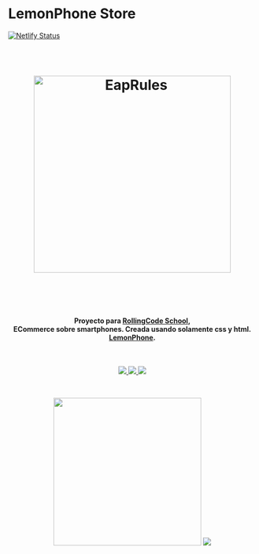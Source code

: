 # LemonPhone Store

[![Netlify Status](https://api.netlify.com/api/v1/badges/e20c6ee4-e771-47ad-8006-5d8efa0761f0/deploy-status)](https://app.netlify.com/sites/lemonphone/deploys)


<h1 align="center">
  <br>
  <a href="http://mercado.EapRules.com"><img src="https://lemonphone.netlify.com/img/logo/Logofooter1.png" alt="EapRules" width="400px"></a>
  <br>
  
  <br>
</h1>

<br>
<h4 align="center">Proyecto para <a href="https://rollingcodeschool.com/" target="_blank">RollingCode School</a>, <br>ECommerce sobre smartphones. Creada usando solamente css y html.<br><a href="https://lemonphone.netlify.com" target="_blank">LemonPhone</a>.</h4>
<br>
<p align="center">
  
  <a href="https://twitter.com/EapRules">
       <img src="https://img.shields.io/twitter/url/https/EapRules.com.svg?colorB=blue&label=%40EapRules&logo=twitter&logoColor=%231DA1F2&style=flat">
     </a>
  <a href="https://brave.com/eap034">
      <img src="https://img.shields.io/badge/brave.com-%E2%98%BC-1EAEDB.svg">
  </a>
  <a href="https://www.paypal.me/EapRules">
    <img src="https://img.shields.io/badge/$-donate-ff69b4.svg?maxAge=2592000&amp;style=flat">
  </a>
</p>
<br>
<p align="center">
<img src="https://lemonphone.netlify.com/img/GifMobile.gif" width="300px">
  <img src="https://lemonphone.netlify.com/img/wireandqr.png" >
</p>


